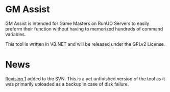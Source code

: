 # GM Assist #
GM Assist is intended for Game Masters on RunUO Servers to easily preform their function without having to memorized hundreds of command variables.

This tool is written in VB.NET and will be released under the GPLv2 License.


# News #

[Revision 1](https://code.google.com/p/gm-assist/source/detail?r=1) added to the SVN.  This is a yet unfinished version of the tool as it was primarily uploaded as a backup in case of disk failure.